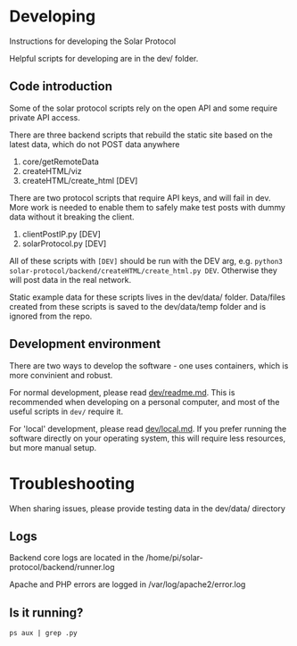 # Developing

Instructions for developing the Solar Protocol

Helpful scripts for developing are in the dev/ folder.

## Code introduction

Some of the solar protocol scripts rely on the open API and some require private API access.

There are three backend scripts that rebuild the static site based on the latest data, which do not POST data anywhere 

1. core/getRemoteData
2. createHTML/viz
3. createHTML/create_html [DEV]

There are two protocol scripts that require API keys, and will fail in dev.
More work is needed to enable them to safely make test posts with dummy data without it breaking the client.

1. clientPostIP.py [DEV]
2. solarProtocol.py [DEV]

All of these scripts with `[DEV]` should be run with the DEV arg, e.g. `python3 solar-protocol/backend/createHTML/create_html.py DEV`. Otherwise they will post data in the real network.

Static example data for these scripts lives in the dev/data/ folder. Data/files created from these scripts is saved to the dev/data/temp folder and is ignored from the repo.

## Development environment

There are two ways to develop the software - one uses containers, which is more convinient and robust.

For normal development, please read [dev/readme.md](../dev/readme.md). This is recommended when developing on a personal computer, and most of the useful scripts in `dev/` require it.

For 'local' development, please read [dev/local.md](../dev/local.md). If you prefer running the software directly on your operating system, this will require less resources, but more manual setup.

# Troubleshooting

When sharing issues, please provide testing data in the dev/data/ directory

## Logs

Backend core logs are located in the /home/pi/solar-protocol/backend/runner.log

Apache and PHP errors are logged in /var/log/apache2/error.log

## Is it running?

    ps aux | grep .py
